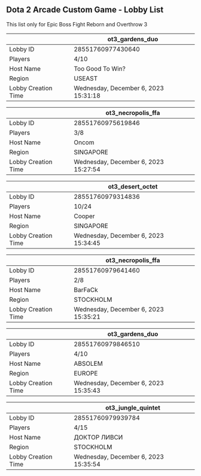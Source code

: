 ## Dota 2 Arcade Custom Game - Lobby List

This list only for Epic Boss Fight Reborn and Overthrow 3

|  | ot3_gardens_duo |
| ------ | ------ |
| Lobby ID | 28551760977430640 |
| Players | 4/10 |
| Host Name | Too Good To Win? |
| Region | USEAST |
| Lobby Creation Time | Wednesday, December 6, 2023 15:31:18 |


|  | ot3_necropolis_ffa |
| ------ | ------ |
| Lobby ID | 28551760975619846 |
| Players | 3/8 |
| Host Name | Oncom |
| Region | SINGAPORE |
| Lobby Creation Time | Wednesday, December 6, 2023 15:27:54 |


|  | ot3_desert_octet |
| ------ | ------ |
| Lobby ID | 28551760979314836 |
| Players | 10/24 |
| Host Name | Cooper |
| Region | SINGAPORE |
| Lobby Creation Time | Wednesday, December 6, 2023 15:34:45 |


|  | ot3_necropolis_ffa |
| ------ | ------ |
| Lobby ID | 28551760979641460 |
| Players | 2/8 |
| Host Name | BarFaCk |
| Region | STOCKHOLM |
| Lobby Creation Time | Wednesday, December 6, 2023 15:35:21 |


|  | ot3_gardens_duo |
| ------ | ------ |
| Lobby ID | 28551760979846510 |
| Players | 4/10 |
| Host Name | ABSOLEM |
| Region | EUROPE |
| Lobby Creation Time | Wednesday, December 6, 2023 15:35:43 |


|  | ot3_jungle_quintet |
| ------ | ------ |
| Lobby ID | 28551760979939784 |
| Players | 4/15 |
| Host Name | ДОКТОР ЛИВСИ |
| Region | STOCKHOLM |
| Lobby Creation Time | Wednesday, December 6, 2023 15:35:54 |


